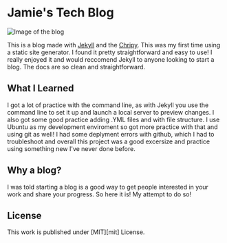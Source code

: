 # Jamie's Tech Blog

![Image of the blog](https://i.imgur.com/8T8sLjJ.png)

This is a blog made with [Jekyll](https://jekyllrb.com/docs/) and the [Chripy](https://github.com/cotes2020/jekyll-theme-chirpy/). This was my first time using a static site generator. I found it pretty straightforward and easy to use! I really enjoyed it and would reccomend Jekyll to anyone looking to start a blog. The docs are so clean and straightforward. 

## What I Learned

I got a lot of practice with the command line, as with Jekyll you use the command line to set it up and launch a local server to preview changes. I also got some good practice adding .YML files and with file structure. I use Ubuntu as my development enviroment so got more practice with that and using git as well! I had some deplyment errors with github, which I had to troubleshoot and overall this project was a good excersize and practice using something new I've never done before. 

## Why a blog?

I was told starting a blog is a good way to get people interested in your work and share your progress. So here it is! My attempt to do so!

## License

This work is published under [MIT][mit] License.


